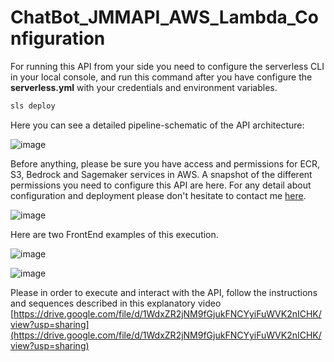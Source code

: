 # ChatBot_JMMAPI_AWS_Lambda_Configuration

For running this API from your side you need to configure the serverless CLI in your local console,
and run this command after you have configure the **serverless.yml** with your credentials and environment variables.

```python
sls deploy
```

Here you can see a detailed pipeline-schematic of the API architecture:

![image](https://github.com/user-attachments/assets/81954a1f-8b5e-4d83-a11d-2d8a5ee93cb7)


Before anything, please be sure you have access and permissions for ECR, S3, Bedrock and Sagemaker services in AWS. A snapshot
of the different permissions you need to configure this API are here. For any detail about configuration and deployment 
please don't hesitate to contact me [here](mailto:juan.mayortorres@ex-staff.unitn.it).

![image](https://github.com/user-attachments/assets/7f3cdbfb-796e-44a1-88f2-5feb006dbcd0)


Here are two FrontEnd examples of this execution.

![image](https://github.com/user-attachments/assets/a4833eeb-bf5a-47e1-8ce2-892ab907e677)

![image](https://github.com/user-attachments/assets/00554651-f9cf-4147-894d-6e7d2dcaa303)

Please in order to execute and interact with the API, follow the instructions and sequences described in this explanatory video
[https://drive.google.com/file/d/1WdxZR2jNM9fGjukFNCYyiFuWVK2nICHK/view?usp=sharing](https://drive.google.com/file/d/1WdxZR2jNM9fGjukFNCYyiFuWVK2nICHK/view?usp=sharing)


